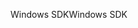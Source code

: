 <span data-ttu-id="fa3b7-101">Windows SDK</span><span class="sxs-lookup"><span data-stu-id="fa3b7-101">Windows SDK</span></span>